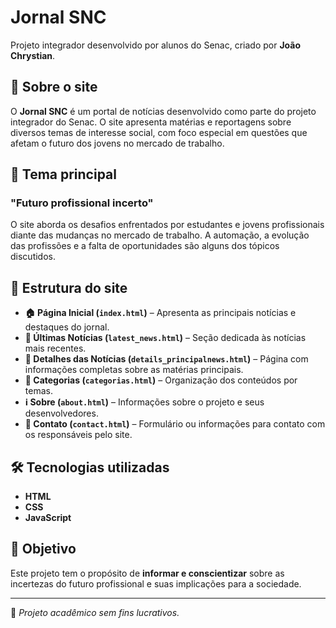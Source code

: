 # Jornal SNC  

Projeto integrador desenvolvido por alunos do Senac, criado por **João Chrystian**.  

## 📌 Sobre o site  

O **Jornal SNC** é um portal de notícias desenvolvido como parte do projeto integrador do Senac. O site apresenta matérias e reportagens sobre diversos temas de interesse social, com foco especial em questões que afetam o futuro dos jovens no mercado de trabalho.  

## 🎯 Tema principal  

### **"Futuro profissional incerto"**  

O site aborda os desafios enfrentados por estudantes e jovens profissionais diante das mudanças no mercado de trabalho. A automação, a evolução das profissões e a falta de oportunidades são alguns dos tópicos discutidos.  

## 📂 Estrutura do site  

- **🏠 Página Inicial (`index.html`)** – Apresenta as principais notícias e destaques do jornal.  
- **📰 Últimas Notícias (`latest_news.html`)** – Seção dedicada às notícias mais recentes.  
- **📑 Detalhes das Notícias (`details_principalnews.html`)** – Página com informações completas sobre as matérias principais.  
- **📂 Categorias (`categorias.html`)** – Organização dos conteúdos por temas.  
- **ℹ️ Sobre (`about.html`)** – Informações sobre o projeto e seus desenvolvedores.  
- **📩 Contato (`contact.html`)** – Formulário ou informações para contato com os responsáveis pelo site.  

## 🛠️ Tecnologias utilizadas  

- **HTML**  
- **CSS**  
- **JavaScript**  

## 🎯 Objetivo  

Este projeto tem o propósito de **informar e conscientizar** sobre as incertezas do futuro profissional e suas implicações para a sociedade.  

---

📌 *Projeto acadêmico sem fins lucrativos.*  
